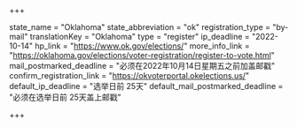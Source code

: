 +++

state_name = "Oklahoma"
state_abbreviation = "ok"
registration_type = "by-mail"
translationKey = "Oklahoma"
type = "register"
ip_deadline = "2022-10-14"
hp_link = "https://www.ok.gov/elections/"
more_info_link = "https://oklahoma.gov/elections/voter-registration/register-to-vote.html"
mail_postmarked_deadline = "必须在2022年10月14日星期五之前加盖邮戳"
confirm_registration_link = "https://okvoterportal.okelections.us/"
default_ip_deadline = "选举日前 25天"
default_mail_postmarked_deadline = "必须在选举日前 25天盖上邮戳"

+++